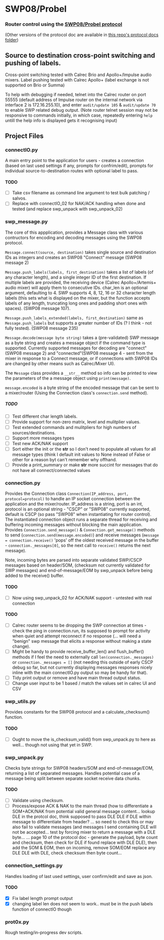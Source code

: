 # SWP08/Probel
### Router control using the [SWP08/Probel protocol](https://wwwapps.grassvalley.com/docs/Manuals/sam/Protocols%20and%20MIBs/Router%20Control%20Protocols%20SW-P-88%20Issue%204b.pdf)
(Other versions of the protocol doc are available in [this repo's protocol docs folder](https://github.com/peterallanwalker/SWP08-Probel/tree/master/protocol%20docs))

## Source to destination cross-point switching and pushing of labels.

Cross-point switching tested with Calrec Brio and Apollo+/Impulse audio mixers.
Label pushing tested with Calrec Apollo+ (label exchange is not supported on Brio or Summa)

To help with debugging if needed, telnet into the Calrec router on port 55555 (default address of Impulse router on the internal network via interface 2 is 172.16.255.10), and enter `audit/update 105` & `audit/update 70` to enable SWP related debug output. (Note router telnet session may not be responsive to commands initially, in which case, repeatedly entering `help` untill the help info is displayed gets it recognising input)

## Project Files

### connectIO.py
A main entry point to the application for users - creates a connection (based on last used settings if any, prompts for confrim/edit), prompts for individual source-to-destination routes with optional label to pass.

#### TODO
- [ ] Take csv filename as command line argument to test bulk patching / salvos.
- [ ] Replace with connectIO_02 for NAK/ACK handling when done and tested (and replace swp_unpack with swp_unpack_02)

### swp_message.py
The core of this appplication, provides a Message class with various contructors for encoding and decoding messages using the SWP08 protocol.

`Message.connect(source, destination)` takes single source and destination IDs as integers and creates an SWP08 "Connect" message (SWP08 message 2)

`Message.push_labels(labels, first_destination)` takes a list of labels (of any character length), and a single integer ID of the first destination. If 
multiple labels are provided, the receiving device (Calrec Apollo+/Artemis+ audio mixer) will apply them to consecutive IDs. char_len is an optional argument, defaulting to 4. SWP supports 4, 8, 12, 16 or 32 character length labels (this sets what is displayed on the mixer, but the function accepts labels of any length, truncating long ones and padding short ones with spaces). (SWP08 message 107).

`Message.push_labels_extended(labels, first_destination)` same as `Message.push_labels` but supports a greater number of IDs (? I think - not fully tested). (SWP08 message 235)

`Message.decode(message byte string)` takes a (pre-validated) SWP message as a byte string and creates a message object if the command type is supported. Currently supported messages for decoding are "connect"(SWP08 message 2) and "connected"(SWP08 message 4 - sent from the mixer in response to a Connect message, or if connections with SWP08 IDs are changed by other means such as Calrec/Mixer UI).

The `Message` class provides a `__str__` method so info can be printed to view the parameters of the a message object using `print(message)`.

`message.encoded` is a byte string of the encoded message that can be sent to a mixer/router (Using the Connection class's `connection.send` method).

##### TODO
- [ ] Test different char length labels.
- [ ] Provide support for non-zero matrix, level and mulitplier values. 
- [ ] Test extended commands and mulitpliers for high numbers of sources/destinations.
- [ ] Support more messages types
- [ ] Test new ACK/NAK support
- [ ] Sort either the init or the __str__ so I don't need to populate all values for all message types (think I default init values to None instead of False or other for a reason byt can't remember why offhand.
- [ ] Provide a print_summary or make __str__ more succint for messages that do not have all connect/connected values

### connection.py
Provides the Connection class `Connection(IP_address, port, protocol=protocol)` to handle an IP socket connection between the application and the mixer/router. IP_address is a string, port is an int, protocol is an optional string - "CSCP" or "SWP08" currently supported, default is CSCP (so pass "SWP08" when instantiating for router control). The instantiated connection object runs a separate thread for receiving and buffering incoming messages without blocking the main application. Provides `Connection.send_message()` & `Connection.get_message()` methods to send (`connection.send(message.encoded)`) and receive messages (`message = connection.receive()` 'pops' off the oldest received message in the buffer - `connection._messages[0]`, so the next call to `receive()` returns the next message). 

Note, incoming bytes are parsed into separate validated SWP/CSCP messages based on header/SOM, (checksum not currently validated for SWP messages) and end-of-message/EOM by swp_unpack before being added to the receive() buffer.

#### TODO
- [ ] Now using swp_unpack_02 for ACK/NAK support - untested with real connection

#### TODO
- [ ] Calrec router seems to be dropping the SWP connection at times - check the ping in connection.run, its supposed to prompt for activity when quiet and attempt reconnect if no response (... will need a "benign" swp message that elicits a response without making a state change).
- [ ] Might be handy to provide receive_buffer_len() and flush_buffer() methods if I feel the need to externally call `len(connection._messages)` or `connection._messages = []` (not needing this outside of early CSCP debug so far, but not currently displaying messages responses nicely inline with the main connectIO.py output so may be handy for that).
- [ ] Tidy print output or remove and have main thread output status.
- [ ] Change user input to be 1 based / match the values set in calrec UI and CSV

### swp_utils.py
Provides constants for the SWP08 protocol and a calculate_checksum() function.

#### TODO
- [ ] Ought to move the is_checksum_valid() from swp_unpack.py to here as well... though not using that yet in SWP.

### swp_unpack.py
Checks byte strings for SWP08 headers/SOM and end-of-message/EOM, returning a list of separated messages. Handles potential case of a message being split between separate socket receive data chunks.

#### TODO
- [ ] Validate using checksum.
- [ ] Process/expose ACK & NAK to the main thread (how to differentiate a SOM+ACK/NAK from potential valid general message content... lookup DLE in the protcol doc, think supposed to pass DLE DLE if DLE within message to differentiate from header? ... so need to check this or may also fail to validate messages (and messages I send containing DLE will not be accepted... test by forcing mixer to return a message with a DLE byte... 
... page 10 of the protocol doc - generate the payload, byte count and checksum, then check for DLE if found replace with DLE DLE), then add the SOM & EOM, then on incoming, remove SOM/EOM replace any DLE DLE with DLE, check checksum then byte count...  

### connection_settings.py
Handles loading of last used settings, user confirm/edit and save as json.

#### TODO
- [x] Fix label length prompt output
- [x] changing label len does not seem to work.. must be in the push labels function of connectIO though

### prot0x.py
Rough testing/in-progress dev scripts.



 
